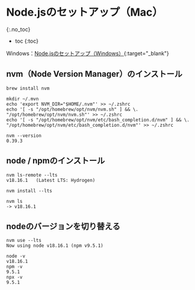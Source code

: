 # Node.jsのセットアップ（Mac）
{:.no_toc}

* toc
{:toc}

Windows：[Node.jsのセットアップ（Windows）](https://hainet50b.github.io/nodejs/nodejs-setup-windows){:target="_blank"}

## nvm（Node Version Manager）のインストール
```shell
brew install nvm

mkdir ~/.mvn
echo 'export NVM_DIR="$HOME/.nvm"' >> ~/.zshrc
echo '[ -s "/opt/homebrew/opt/nvm/nvm.sh" ] && \. "/opt/homebrew/opt/nvm/nvm.sh"' >> ~/.zshrc
echo '[ -s "/opt/homebrew/opt/nvm/etc/bash_completion.d/nvm" ] && \. "/opt/homebrew/opt/nvm/etc/bash_completion.d/nvm"' >> ~/.zshrc

nvm --version
0.39.3
```

## node / npmのインストール
```shell
nvm ls-remote --lts
v18.16.1   (Latest LTS: Hydrogen)

nvm install --lts

nvm ls
-> v18.16.1
```

## nodeのバージョンを切り替える
```shell
nvm use --lts
Now using node v18.16.1 (npm v9.5.1)

node -v
v18.16.1
npm -v
9.5.1
npx -v
9.5.1
```
